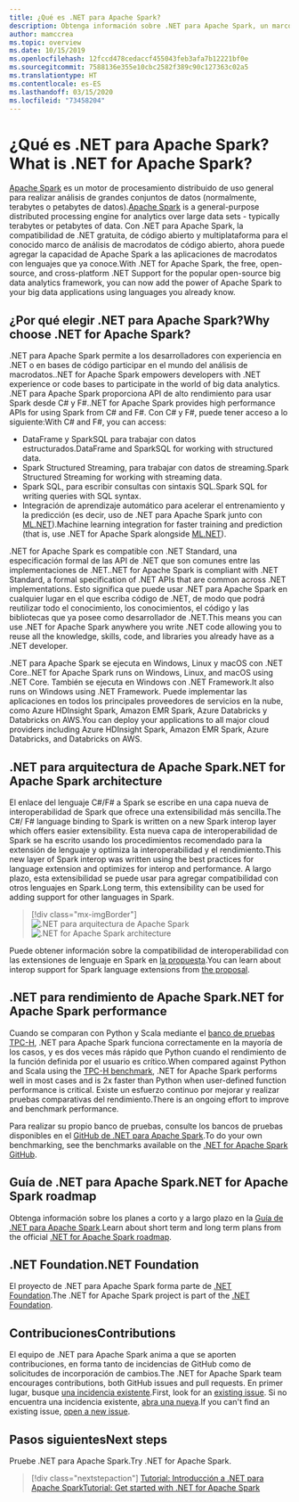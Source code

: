 ```yaml
---
title: ¿Qué es .NET para Apache Spark?
description: Obtenga información sobre .NET para Apache Spark, un marco de análisis de macrodatos gratuito, de código abierto y multiplataforma que permite usar Spark en cualquier lugar en el que escriba código de .NET.
author: mamccrea
ms.topic: overview
ms.date: 10/15/2019
ms.openlocfilehash: 12fccd478cedaccf455043feb3afa7b12221bf0e
ms.sourcegitcommit: 7588136e355e10cbc2582f389c90c127363c02a5
ms.translationtype: HT
ms.contentlocale: es-ES
ms.lasthandoff: 03/15/2020
ms.locfileid: "73458204"
---
```

# <a name="what-is-net-for-apache-spark"></a><span data-ttu-id="28190-103">¿Qué es .NET para Apache Spark?</span><span class="sxs-lookup"><span data-stu-id="28190-103">What is .NET for Apache Spark?</span></span>

<span data-ttu-id="28190-104">[Apache Spark](what-is-spark.md) es un motor de procesamiento distribuido de uso general para realizar análisis de grandes conjuntos de datos (normalmente, terabytes o petabytes de datos).</span><span class="sxs-lookup"><span data-stu-id="28190-104">[Apache Spark](what-is-spark.md) is a general-purpose distributed processing engine for analytics over large data sets - typically terabytes or petabytes of data.</span></span> <span data-ttu-id="28190-105">Con .NET para Apache Spark, la compatibilidad de .NET gratuita, de código abierto y multiplataforma para el conocido marco de análisis de macrodatos de código abierto, ahora puede agregar la capacidad de Apache Spark a las aplicaciones de macrodatos con lenguajes que ya conoce.</span><span class="sxs-lookup"><span data-stu-id="28190-105">With .NET for Apache Spark, the free, open-source, and cross-platform .NET Support for the popular open-source big data analytics framework, you can now add the power of Apache Spark to your big data applications using languages you already know.</span></span>

## <a name="why-choose-net-for-apache-spark"></a><span data-ttu-id="28190-106">¿Por qué elegir .NET para Apache Spark?</span><span class="sxs-lookup"><span data-stu-id="28190-106">Why choose .NET for Apache Spark?</span></span>

<span data-ttu-id="28190-107">.NET para Apache Spark permite a los desarrolladores con experiencia en .NET o en bases de código participar en el mundo del análisis de macrodatos.</span><span class="sxs-lookup"><span data-stu-id="28190-107">.NET for Apache Spark empowers developers with .NET experience or code bases to participate in the world of big data analytics.</span></span> <span data-ttu-id="28190-108">.NET para Apache Spark proporciona API de alto rendimiento para usar Spark desde C# y F#.</span><span class="sxs-lookup"><span data-stu-id="28190-108">.NET for Apache Spark provides high performance APIs for using Spark from C# and F#.</span></span> <span data-ttu-id="28190-109">Con C# y F#, puede tener acceso a lo siguiente:</span><span class="sxs-lookup"><span data-stu-id="28190-109">With C# and F#, you can access:</span></span>

* <span data-ttu-id="28190-110">DataFrame y SparkSQL para trabajar con datos estructurados.</span><span class="sxs-lookup"><span data-stu-id="28190-110">DataFrame and SparkSQL for working with structured data.</span></span>
* <span data-ttu-id="28190-111">Spark Structured Streaming, para trabajar con datos de streaming.</span><span class="sxs-lookup"><span data-stu-id="28190-111">Spark Structured Streaming for working with streaming data.</span></span>
* <span data-ttu-id="28190-112">Spark SQL, para escribir consultas con sintaxis SQL.</span><span class="sxs-lookup"><span data-stu-id="28190-112">Spark SQL for writing queries with SQL syntax.</span></span>
* <span data-ttu-id="28190-113">Integración de aprendizaje automático para acelerar el entrenamiento y la predicción (es decir, uso de .NET para Apache Spark junto con [ML.NET](https://dot.net/ml)).</span><span class="sxs-lookup"><span data-stu-id="28190-113">Machine learning integration for faster training and prediction (that is, use .NET for Apache Spark alongside [ML.NET](https://dot.net/ml)).</span></span>

<span data-ttu-id="28190-114">.NET for Apache Spark es compatible con .NET Standard, una especificación formal de las API de .NET que son comunes entre las implementaciones de .NET.</span><span class="sxs-lookup"><span data-stu-id="28190-114">.NET for Apache Spark is compliant with .NET Standard, a formal specification of .NET APIs that are common across .NET implementations.</span></span> <span data-ttu-id="28190-115">Esto significa que puede usar .NET para Apache Spark en cualquier lugar en el que escriba código de .NET, de modo que podrá reutilizar todo el conocimiento, los conocimientos, el código y las bibliotecas que ya posee como desarrollador de .NET.</span><span class="sxs-lookup"><span data-stu-id="28190-115">This means you can use .NET for Apache Spark anywhere you write .NET code allowing you to reuse all the knowledge, skills, code, and libraries you already have as a .NET developer.</span></span>

<span data-ttu-id="28190-116">.NET para Apache Spark se ejecuta en Windows, Linux y macOS con .NET Core.</span><span class="sxs-lookup"><span data-stu-id="28190-116">.NET for Apache Spark runs on Windows, Linux, and macOS using .NET Core.</span></span> <span data-ttu-id="28190-117">También se ejecuta en Windows con .NET Framework.</span><span class="sxs-lookup"><span data-stu-id="28190-117">It also runs on Windows using .NET Framework.</span></span> <span data-ttu-id="28190-118">Puede implementar las aplicaciones en todos los principales proveedores de servicios en la nube, como Azure HDInsight Spark, Amazon EMR Spark, Azure Databricks y Databricks on AWS.</span><span class="sxs-lookup"><span data-stu-id="28190-118">You can deploy your applications to all major cloud providers including Azure HDInsight Spark, Amazon EMR Spark, Azure Databricks, and Databricks on AWS.</span></span>

## <a name="net-for-apache-spark-architecture"></a><span data-ttu-id="28190-119">.NET para arquitectura de Apache Spark</span><span class="sxs-lookup"><span data-stu-id="28190-119">.NET for Apache Spark architecture</span></span>

<span data-ttu-id="28190-120">El enlace del lenguaje C#/F# a Spark se escribe en una capa nueva de interoperabilidad de Spark que ofrece una extensibilidad más sencilla.</span><span class="sxs-lookup"><span data-stu-id="28190-120">The C#/ F# language binding to Spark is written on a new Spark interop layer which offers easier extensibility.</span></span> <span data-ttu-id="28190-121">Esta nueva capa de interoperabilidad de Spark se ha escrito usando los procedimientos recomendado para la extensión de lenguaje y optimiza la interoperabilidad y el rendimiento.</span><span class="sxs-lookup"><span data-stu-id="28190-121">This new layer of Spark interop was written using the best practices for language extension and optimizes for interop and performance.</span></span> <span data-ttu-id="28190-122">A largo plazo, esta extensibilidad se puede usar para agregar compatibilidad con otros lenguajes en Spark.</span><span class="sxs-lookup"><span data-stu-id="28190-122">Long term, this extensibility can be used for adding support for other languages in Spark.</span></span>

> [!div class="mx-imgBorder"]
> <span data-ttu-id="28190-123">![.NET para arquitectura de Apache Spark](media/dotnet-spark-architecture.png)</span><span class="sxs-lookup"><span data-stu-id="28190-123">![.NET for Apache Spark architecture](media/dotnet-spark-architecture.png)</span></span>

<span data-ttu-id="28190-124">Puede obtener información sobre la compatibilidad de interoperabilidad con las extensiones de lenguaje en Spark en [la propuesta](https://issues.apache.org/jira/browse/SPARK-26257).</span><span class="sxs-lookup"><span data-stu-id="28190-124">You can learn about interop support for Spark language extensions from [the proposal](https://issues.apache.org/jira/browse/SPARK-26257).</span></span>

## <a name="net-for-apache-spark-performance"></a><span data-ttu-id="28190-125">.NET para rendimiento de Apache Spark</span><span class="sxs-lookup"><span data-stu-id="28190-125">.NET for Apache Spark performance</span></span>

<span data-ttu-id="28190-126">Cuando se comparan con Python y Scala mediante el [banco de pruebas TPC-H](http://www.tpc.org/tpch/), .NET para Apache Spark funciona correctamente en la mayoría de los casos, y es dos veces más rápido que Python cuando el rendimiento de la función definida por el usuario es crítico.</span><span class="sxs-lookup"><span data-stu-id="28190-126">When compared against Python and Scala using the [TPC-H benchmark](http://www.tpc.org/tpch/), .NET for Apache Spark performs well in most cases and is 2x faster than Python when user-defined function performance is critical.</span></span> <span data-ttu-id="28190-127">Existe un esfuerzo continuo por mejorar y realizar pruebas comparativas del rendimiento.</span><span class="sxs-lookup"><span data-stu-id="28190-127">There is an ongoing effort to improve and benchmark performance.</span></span>

<span data-ttu-id="28190-128">Para realizar su propio banco de pruebas, consulte los bancos de pruebas disponibles en el [GitHub de .NET para Apache Spark](https://github.com/dotnet/spark/tree/master/benchmark).</span><span class="sxs-lookup"><span data-stu-id="28190-128">To do your own benchmarking, see the benchmarks available on the [.NET for Apache Spark GitHub](https://github.com/dotnet/spark/tree/master/benchmark).</span></span>

## <a name="net-for-apache-spark-roadmap"></a><span data-ttu-id="28190-129">Guía de .NET para Apache Spark</span><span class="sxs-lookup"><span data-stu-id="28190-129">.NET for Apache Spark roadmap</span></span>

<span data-ttu-id="28190-130">Obtenga información sobre los planes a corto y a largo plazo en la [Guía de .NET para Apache Spark](https://github.com/dotnet/spark/blob/master/ROADMAP.md).</span><span class="sxs-lookup"><span data-stu-id="28190-130">Learn about short term and long term plans from the official [.NET for Apache Spark roadmap](https://github.com/dotnet/spark/blob/master/ROADMAP.md).</span></span>

## <a name="net-foundation"></a><span data-ttu-id="28190-131">.NET Foundation</span><span class="sxs-lookup"><span data-stu-id="28190-131">.NET Foundation</span></span>

<span data-ttu-id="28190-132">El proyecto de .NET para Apache Spark forma parte de [.NET Foundation](https://www.dotnetfoundation.org/).</span><span class="sxs-lookup"><span data-stu-id="28190-132">The .NET for Apache Spark project is part of the [.NET Foundation](https://www.dotnetfoundation.org/).</span></span>

## <a name="contributions"></a><span data-ttu-id="28190-133">Contribuciones</span><span class="sxs-lookup"><span data-stu-id="28190-133">Contributions</span></span>

<span data-ttu-id="28190-134">El equipo de .NET para Apache Spark anima a que se aporten contribuciones, en forma tanto de incidencias de GitHub como de solicitudes de incorporación de cambios.</span><span class="sxs-lookup"><span data-stu-id="28190-134">The .NET for Apache Spark team encourages contributions, both GitHub issues and pull requests.</span></span> <span data-ttu-id="28190-135">En primer lugar, busque [una incidencia existente](https://github.com/dotnet/spark/issues).</span><span class="sxs-lookup"><span data-stu-id="28190-135">First, look for an [existing issue](https://github.com/dotnet/spark/issues).</span></span> <span data-ttu-id="28190-136">Si no encuentra una incidencia existente, [abra una nueva](https://github.com/dotnet/spark/issues?utf8=%E2%9C%93&q=is%3Aissue+is%3Aopen+).</span><span class="sxs-lookup"><span data-stu-id="28190-136">If you can't find an existing issue, [open a new issue](https://github.com/dotnet/spark/issues?utf8=%E2%9C%93&q=is%3Aissue+is%3Aopen+).</span></span>

## <a name="next-steps"></a><span data-ttu-id="28190-137">Pasos siguientes</span><span class="sxs-lookup"><span data-stu-id="28190-137">Next steps</span></span>

<span data-ttu-id="28190-138">Pruebe .NET para Apache Spark.</span><span class="sxs-lookup"><span data-stu-id="28190-138">Try .NET for Apache Spark.</span></span>
> [!div class="nextstepaction"]
> [<span data-ttu-id="28190-139">Tutorial: Introducción a .NET para Apache Spark</span><span class="sxs-lookup"><span data-stu-id="28190-139">Tutorial: Get started with .NET for Apache Spark</span></span>](./tutorials/get-started.md)
